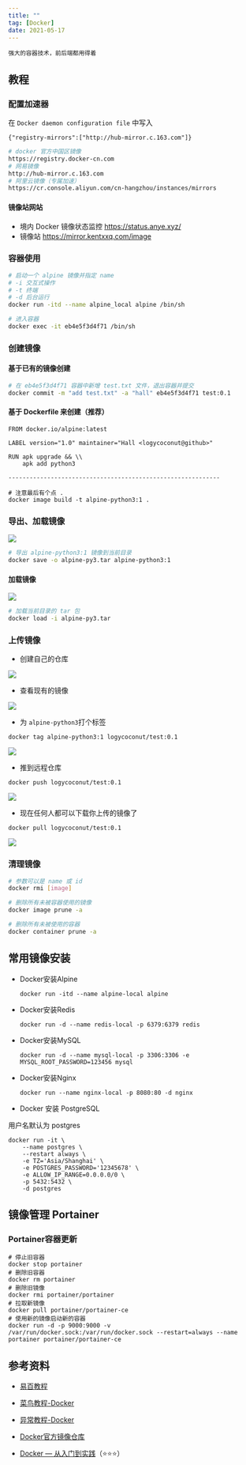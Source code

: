 ```yaml
---
title: ""
tag: [Docker]
date: 2021-05-17
---
```


```
强大的容器技术，前后端都用得着
```

## 教程

### 配置加速器

在 `Docker daemon configuration file` 中写入

`{"registry-mirrors":["http://hub-mirror.c.163.com"]}`

```bash
# docker 官方中国区镜像
https://registry.docker-cn.com
# 网易镜像
http://hub-mirror.c.163.com
# 阿里云镜像（专属加速）
https://cr.console.aliyun.com/cn-hangzhou/instances/mirrors
```

#### 镜像站网站

- 境内 Docker 镜像状态监控 https://status.anye.xyz/
- 镜像站 https://mirror.kentxxq.com/image

### 容器使用

```bash
# 启动一个 alpine 镜像并指定 name
# -i 交互式操作
# -t 终端
# -d 后台运行
docker run -itd --name alpine_local alpine /bin/sh

# 进入容器
docker exec -it eb4e5f3d4f71 /bin/sh
```

### 创建镜像

#### 基于已有的镜像创建

```bash
# 在 eb4e5f3d4f71 容器中新增 test.txt 文件，退出容器并提交
docker commit -m "add test.txt" -a "hall" eb4e5f3d4f71 test:0.1
```

#### 基于 Dockerfile 来创建（推荐）

```docker
FROM docker.io/alpine:latest

LABEL version="1.0" maintainer="Hall <logycoconut@github>"

RUN apk upgrade && \\
    apk add python3

------------------------------------------------------------

# 注意最后有个点 .
docker image build -t alpine-python3:1 .
```

### 导出、加载镜像

![](https://cdn.jsdelivr.net/gh/logycoconut/pic-repo/tools/docker/%E5%AF%BC%E5%87%BA%E9%95%9C%E5%83%8F.png)

```bash
# 导出 alpine-python3:1 镜像到当前目录
docker save -o alpine-py3.tar alpine-python3:1
```

#### 加载镜像

![](https://cdn.jsdelivr.net/gh/logycoconut/pic-repo/tools/docker/%E5%8A%A0%E8%BD%BD%E9%95%9C%E5%83%8F.png)

```bash
# 加载当前目录的 tar 包
docker load -i alpine-py3.tar
```

### 上传镜像

- 创建自己的仓库

![](https://cdn.jsdelivr.net/gh/logycoconut/pic-repo/tools/docker/%E5%88%9B%E5%BB%BA%E4%BB%93%E5%BA%93.png)

- 查看现有的镜像

![](https://cdn.jsdelivr.net/gh/logycoconut/pic-repo/tools/docker/%E6%9F%A5%E7%9C%8B%E7%8E%B0%E6%9C%89%E7%9A%84%E9%95%9C%E5%83%8F.png)

- 为 `alpine-python3`打个标签

`docker tag alpine-python3:1 logycoconut/test:0.1`

![](https://cdn.jsdelivr.net/gh/logycoconut/pic-repo/tools/docker/%E6%89%93%E6%A0%87%E7%AD%BE.png)

- 推到远程仓库

`docker push logycoconut/test:0.1`

![](https://cdn.jsdelivr.net/gh/logycoconut/pic-repo/tools/docker/%E6%8E%A8%E5%88%B0%E8%BF%9C%E7%A8%8B%E4%BB%93%E5%BA%93.png)

- 现在任何人都可以下载你上传的镜像了

`docker pull logycoconut/test:0.1`

![](https://cdn.jsdelivr.net/gh/logycoconut/pic-repo/tools/docker/20221115235714.png)

### 清理镜像

```bash
# 参数可以是 name 或 id
docker rmi [image]

# 删除所有未被容器使用的镜像
docker image prune -a

# 删除所有未被使用的容器
docker container prune -a
```

## 常用镜像安装

- Docker安装Alpine

  `docker run -itd --name alpine-local alpine`

- Docker安装Redis

  `docker run -d --name redis-local -p 6379:6379 redis`

- Docker安装MySQL

  `docker run -d --name mysql-local -p 3306:3306 -e MYSQL_ROOT_PASSWORD=123456 mysql`

- Docker安装Nginx

  `docker run --name nginx-local -p 8080:80 -d nginx`

- Docker 安装 PostgreSQL

用户名默认为 postgres

```shell
docker run -it \
	--name postgres \
	--restart always \
	-e TZ='Asia/Shanghai' \
	-e POSTGRES_PASSWORD='12345678' \
	-e ALLOW_IP_RANGE=0.0.0.0/0 \
	-p 5432:5432 \
	-d postgres
```

## 镜像管理 Portainer

### Portainer容器更新

```docker
# 停止旧容器
docker stop portainer
# 删除旧容器
docker rm portainer
# 删除旧镜像
docker rmi portainer/portainer
# 拉取新镜像
docker pull portainer/portainer-ce
# 使用新的镜像启动新的容器
docker run -d -p 9000:9000 -v /var/run/docker.sock:/var/run/docker.sock --restart=always --name portainer portainer/portainer-ce
```

## 参考资料

- [易百教程](https://www.yiibai.com/docker)

- [菜鸟教程-Docker](https://www.runoob.com/docker/docker-tutorial.html)

- [异常教程-Docker](https://www.exception.site/docker)

- [Docker官方镜像仓库](https://hub.docker.com/)

- [Docker — 从入门到实践](https://yeasy.gitbook.io/docker_practice/)（⭐️⭐️⭐️）

